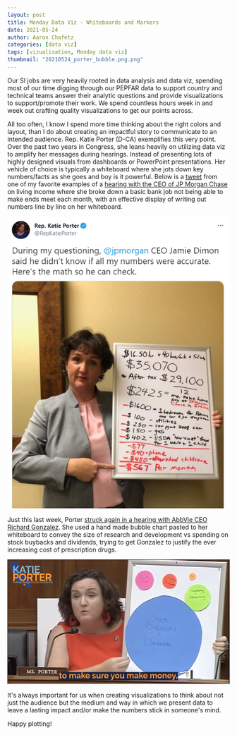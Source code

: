 ```yaml
---
layout: post
title: Monday Data Viz - Whiteboards and Markers
date: 2021-05-24
author: Aaron Chafetz
categories: [data viz]
tags: [vizualisation, Monday data viz]
thumbnail: "20210524_porter_bubble.png.png"
---
```


Our SI jobs are very heavily rooted in data analysis and data viz, spending most of our time digging through our PEPFAR data to support country and technical teams answer their analytic questions and provide visualizations to support/promote their work. We spend countless hours week in and week out crafting quality visualizations to get our points across.  

All too often, I know I spend more time thinking about the right colors and layout, than I do about creating an impactful story to communicate to an intended audience.  Rep. Katie Porter (D-CA) exemplifies this very point. Over the past two years in Congress, she leans heavily on utilizing data viz to amplify her messages during hearings. Instead of presenting lots of highly designed visuals from dashboards or PowerPoint presentations. Her vehicle of choice is typically a whiteboard where she jots down key numbers/facts as she goes and boy is it powerful. Below is a [tweet](https://twitter.com/RepKatiePorter/status/1116049180902948865?s=20) from one of my favorite examples of a [hearing with the CEO of JP Morgan Chase](https://www.youtube.com/watch?v=yh4nhkuvuFc) on living income where she broke down a basic bank job not being able to make ends meet each month, with an effective display of writing out numbers line by line on her whiteboard. 

![Porter by the numbers](/assets/img/posts/20210524_porter_numbers-breakdown.png)

Just this last week, Porter [struck again in a hearing with AbbVie CEO Richard Gonzalez](https://www.youtube.com/watch?v=hRWEteXYD_Y). She used a hand made bubble chart pasted to her whiteboard to convey the size of research and development vs spending on stock buybacks and dividends, trying to get Gonzalez to justify the ever increasing cost of prescription drugs. 

![Porter bubble chart](/assets/img/posts/20210524_porter_bubble.png)

It's always important for us when creating visualizations to think about not just the audience but the medium and way in which we present data to leave a lasting impact and/or make the numbers stick in someone's mind.

Happy plotting!